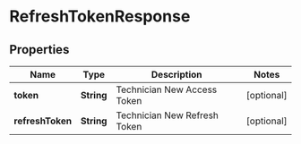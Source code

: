 
# RefreshTokenResponse

## Properties
Name | Type | Description | Notes
------------ | ------------- | ------------- | -------------
**token** | **String** | Technician New Access Token |  [optional]
**refreshToken** | **String** | Technician New Refresh Token |  [optional]



